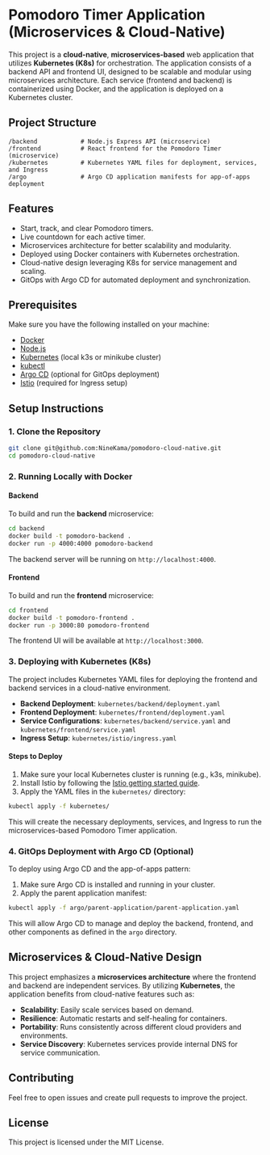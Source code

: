 # Pomodoro Timer Application (Microservices & Cloud-Native)

This project is a **cloud-native**, **microservices-based** web application that utilizes **Kubernetes (K8s)** for orchestration. The application consists of a backend API and frontend UI, designed to be scalable and modular using microservices architecture. Each service (frontend and backend) is containerized using Docker, and the application is deployed on a Kubernetes cluster.

## Project Structure

```
/backend            # Node.js Express API (microservice)
/frontend           # React frontend for the Pomodoro Timer (microservice)
/kubernetes         # Kubernetes YAML files for deployment, services, and Ingress
/argo               # Argo CD application manifests for app-of-apps deployment
```

## Features

- Start, track, and clear Pomodoro timers.
- Live countdown for each active timer.
- Microservices architecture for better scalability and modularity.
- Deployed using Docker containers with Kubernetes orchestration.
- Cloud-native design leveraging K8s for service management and scaling.
- GitOps with Argo CD for automated deployment and synchronization.

## Prerequisites

Make sure you have the following installed on your machine:
- [Docker](https://www.docker.com/get-started)
- [Node.js](https://nodejs.org/)
- [Kubernetes](https://kubernetes.io/) (local k3s or minikube cluster)
- [kubectl](https://kubernetes.io/docs/tasks/tools/)
- [Argo CD](https://argo-cd.readthedocs.io/en/stable/getting_started/) (optional for GitOps deployment)
- [Istio](https://istio.io/latest/docs/setup/getting-started/) (required for Ingress setup)

## Setup Instructions

### 1. Clone the Repository

```bash
git clone git@github.com:NineKama/pomodoro-cloud-native.git
cd pomodoro-cloud-native
```

### 2. Running Locally with Docker

#### **Backend**

To build and run the **backend** microservice:
```bash
cd backend
docker build -t pomodoro-backend .
docker run -p 4000:4000 pomodoro-backend
```
The backend server will be running on `http://localhost:4000`.

#### **Frontend**

To build and run the **frontend** microservice:
```bash
cd frontend
docker build -t pomodoro-frontend .
docker run -p 3000:80 pomodoro-frontend
```
The frontend UI will be available at `http://localhost:3000`.

### 3. Deploying with Kubernetes (K8s)

The project includes Kubernetes YAML files for deploying the frontend and backend services in a cloud-native environment.

- **Backend Deployment**: `kubernetes/backend/deployment.yaml`
- **Frontend Deployment**: `kubernetes/frontend/deployment.yaml`
- **Service Configurations**: `kubernetes/backend/service.yaml` and `kubernetes/frontend/service.yaml`
- **Ingress Setup**: `kubernetes/istio/ingress.yaml`

#### Steps to Deploy

1. Make sure your local Kubernetes cluster is running (e.g., k3s, minikube).
2. Install Istio by following the [Istio getting started guide](https://istio.io/latest/docs/setup/getting-started/).
3. Apply the YAML files in the `kubernetes/` directory:

```bash
kubectl apply -f kubernetes/
```

This will create the necessary deployments, services, and Ingress to run the microservices-based Pomodoro Timer application.

### 4. GitOps Deployment with Argo CD (Optional)

To deploy using Argo CD and the app-of-apps pattern:

1. Make sure Argo CD is installed and running in your cluster.
2. Apply the parent application manifest:

```bash
kubectl apply -f argo/parent-application/parent-application.yaml
```

This will allow Argo CD to manage and deploy the backend, frontend, and other components as defined in the `argo` directory.

## Microservices & Cloud-Native Design

This project emphasizes a **microservices architecture** where the frontend and backend are independent services. By utilizing **Kubernetes**, the application benefits from cloud-native features such as:

- **Scalability**: Easily scale services based on demand.
- **Resilience**: Automatic restarts and self-healing for containers.
- **Portability**: Runs consistently across different cloud providers and environments.
- **Service Discovery**: Kubernetes services provide internal DNS for service communication.

## Contributing

Feel free to open issues and create pull requests to improve the project.

## License

This project is licensed under the MIT License.